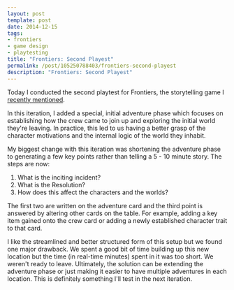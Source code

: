 ```yaml
---
layout: post
template: post
date: 2014-12-15
tags:
- frontiers
- game design
- playtesting
title: "Frontiers: Second Playest"
permalink: /post/105250788403/frontiers-second-playest
description: "Frontiers: Second Playest"
---
```

Today I conducted the second playtest for Frontiers, the storytelling game I [recently mentioned](http://blog.randylubin.com/post/104060436293/frontiers-my-next-storytelling-game).

In this iteration, I added a special, initial adventure phase which focuses on establishing how the crew came to join up and exploring the initial world they're leaving. In practice, this led to us having a better grasp of the character motivations and the internal logic of the world they inhabit.

My biggest change with this iteration was shortening the adventure phase to generating a few key points rather than telling a 5 - 10 minute story. The steps are now:

1.  What is the inciting incident?
2.  What is the Resolution?
3.  How does this affect the characters and the worlds?

The first two are written on the adventure card and the third point is answered by altering other cards on the table. For example, adding a key item gained onto the crew card or adding a newly established character trait to that card.

I like the streamlined and better structured form of this setup but we found one major drawback. We spent a good bit of time building up this new location but the time (in real-time minutes) spent in it was too short. We weren't ready to leave. Ultimately, the solution can be extending the adventure phase or just making it easier to have multiple adventures in each location. This is definitely something I'll test in the next iteration.

